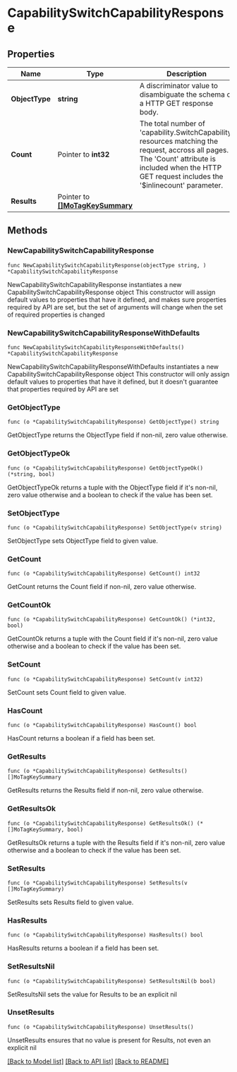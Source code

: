 # CapabilitySwitchCapabilityResponse

## Properties

Name | Type | Description | Notes
------------ | ------------- | ------------- | -------------
**ObjectType** | **string** | A discriminator value to disambiguate the schema of a HTTP GET response body. | 
**Count** | Pointer to **int32** | The total number of &#39;capability.SwitchCapability&#39; resources matching the request, accross all pages. The &#39;Count&#39; attribute is included when the HTTP GET request includes the &#39;$inlinecount&#39; parameter. | [optional] 
**Results** | Pointer to [**[]MoTagKeySummary**](MoTagKeySummary.md) |  | [optional] 

## Methods

### NewCapabilitySwitchCapabilityResponse

`func NewCapabilitySwitchCapabilityResponse(objectType string, ) *CapabilitySwitchCapabilityResponse`

NewCapabilitySwitchCapabilityResponse instantiates a new CapabilitySwitchCapabilityResponse object
This constructor will assign default values to properties that have it defined,
and makes sure properties required by API are set, but the set of arguments
will change when the set of required properties is changed

### NewCapabilitySwitchCapabilityResponseWithDefaults

`func NewCapabilitySwitchCapabilityResponseWithDefaults() *CapabilitySwitchCapabilityResponse`

NewCapabilitySwitchCapabilityResponseWithDefaults instantiates a new CapabilitySwitchCapabilityResponse object
This constructor will only assign default values to properties that have it defined,
but it doesn't guarantee that properties required by API are set

### GetObjectType

`func (o *CapabilitySwitchCapabilityResponse) GetObjectType() string`

GetObjectType returns the ObjectType field if non-nil, zero value otherwise.

### GetObjectTypeOk

`func (o *CapabilitySwitchCapabilityResponse) GetObjectTypeOk() (*string, bool)`

GetObjectTypeOk returns a tuple with the ObjectType field if it's non-nil, zero value otherwise
and a boolean to check if the value has been set.

### SetObjectType

`func (o *CapabilitySwitchCapabilityResponse) SetObjectType(v string)`

SetObjectType sets ObjectType field to given value.


### GetCount

`func (o *CapabilitySwitchCapabilityResponse) GetCount() int32`

GetCount returns the Count field if non-nil, zero value otherwise.

### GetCountOk

`func (o *CapabilitySwitchCapabilityResponse) GetCountOk() (*int32, bool)`

GetCountOk returns a tuple with the Count field if it's non-nil, zero value otherwise
and a boolean to check if the value has been set.

### SetCount

`func (o *CapabilitySwitchCapabilityResponse) SetCount(v int32)`

SetCount sets Count field to given value.

### HasCount

`func (o *CapabilitySwitchCapabilityResponse) HasCount() bool`

HasCount returns a boolean if a field has been set.

### GetResults

`func (o *CapabilitySwitchCapabilityResponse) GetResults() []MoTagKeySummary`

GetResults returns the Results field if non-nil, zero value otherwise.

### GetResultsOk

`func (o *CapabilitySwitchCapabilityResponse) GetResultsOk() (*[]MoTagKeySummary, bool)`

GetResultsOk returns a tuple with the Results field if it's non-nil, zero value otherwise
and a boolean to check if the value has been set.

### SetResults

`func (o *CapabilitySwitchCapabilityResponse) SetResults(v []MoTagKeySummary)`

SetResults sets Results field to given value.

### HasResults

`func (o *CapabilitySwitchCapabilityResponse) HasResults() bool`

HasResults returns a boolean if a field has been set.

### SetResultsNil

`func (o *CapabilitySwitchCapabilityResponse) SetResultsNil(b bool)`

 SetResultsNil sets the value for Results to be an explicit nil

### UnsetResults
`func (o *CapabilitySwitchCapabilityResponse) UnsetResults()`

UnsetResults ensures that no value is present for Results, not even an explicit nil

[[Back to Model list]](../README.md#documentation-for-models) [[Back to API list]](../README.md#documentation-for-api-endpoints) [[Back to README]](../README.md)


